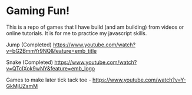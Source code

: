 # Gaming Fun!

This is a repo of games that I have build (and am building) from videos or online tutorials.  It is for me to practice my javascript skills.

Jump (Completed)
https://www.youtube.com/watch?v=bG2BmmYr9NQ&feature=emb_title

Snake (Completed)
    https://www.youtube.com/watch?v=QTcIXok9wNY&feature=emb_logo


Games to make later
    tick tack toe - https://www.youtube.com/watch?v=Y-GkMjUZsmM
